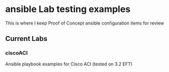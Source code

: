 # ansible Lab testing examples

This is where I keep Proof of Concept ansible configuration items for review

## Current Labs

### ciscoACI

Ansible playbook examples for Cisco ACI (tested on 3.2 EFT)
